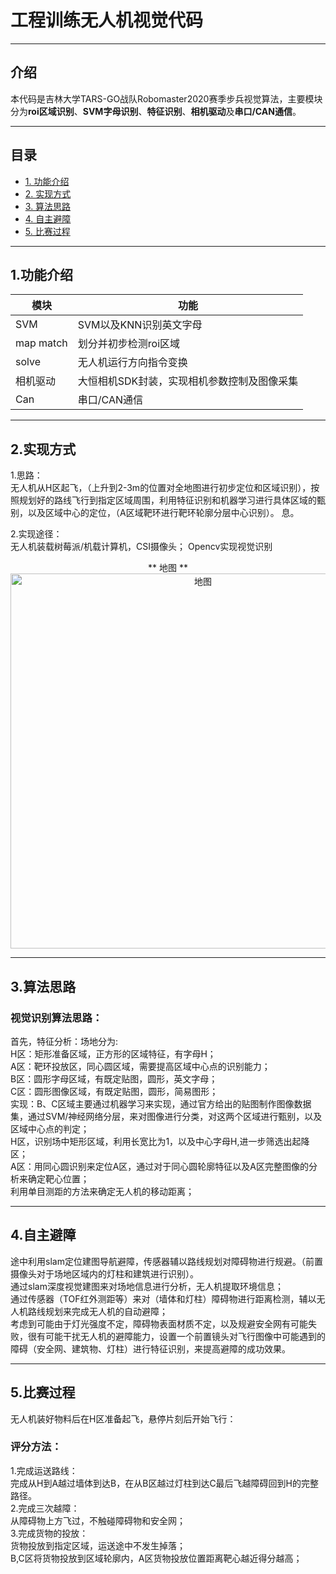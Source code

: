 # 工程训练无人机视觉代码
---
 
## 介绍  
本代码是吉林大学TARS-GO战队Robomaster2020赛季步兵视觉算法，主要模块分为**roi区域识别**、**SVM字母识别**、**特征识别**、**相机驱动**及**串口/CAN通信**。  

---
## 目录
* [1. 功能介绍](#1功能介绍)
* [2. 实现方式](#2实现方式)
* [3. 算法思路](#3算法思路)
* [4. 自主避障](#4自主避障)
* [5. 比赛过程](#5比赛过程)

---
## 1.功能介绍
|模块     |功能     |
| ------- | ------ |
|SVM| SVM以及KNN识别英文字母 |
|map match| 划分并初步检测roi区域 |
|solve| 无人机运行方向指令变换 |
|相机驱动| 大恒相机SDK封装，实现相机参数控制及图像采集 |
|Can| 串口/CAN通信 |
---
## 2.实现方式
1.思路：<br>
无人机从H区起飞，（上升到2-3m的位置对全地图进行初步定位和区域识别），按照规划好的路线飞行到指定区域周围，利用特征识别和机器学习进行具体区域的甄别，以及区域中心的定位，（A区域靶环进行靶环轮廓分层中心识别）。
息。  

2.实现途径：<br>
无人机装载树莓派/机载计算机，CSI摄像头；
Opencv实现视觉识别

<div align=center>** 地图 **</div>  

<div align=center>
<img src="https://github.com/zgrRoot/enginetrain_uav/raw/master/map.png" width = "600" alt="地图"/>
</div>  

---
## 3.算法思路
### 视觉识别算法思路：
首先，特征分析：场地分为:<br>
H区：矩形准备区域，正方形的区域特征，有字母H；<br>
A区：靶环投放区，同心圆区域，需要提高区域中心点的识别能力；<br>
B区：圆形字母区域，有既定贴图，圆形，英文字母；<br>
C区：圆形图像区域，有既定贴图，圆形，简易图形；<br>
实现：B、C区域主要通过机器学习来实现，通过官方给出的贴图制作图像数据集，通过SVM/神经网络分层，来对图像进行分类，对这两个区域进行甄别，以及区域中心点的判定；<br>
H区，识别场中矩形区域，利用长宽比为1，以及中心字母H,进一步筛选出起降区；<br>
A区：用同心圆识别来定位A区，通过对于同心圆轮廓特征以及A区完整图像的分析来确定靶心位置；<br>
利用单目测距的方法来确定无人机的移动距离；

---
## 4.自主避障
途中利用slam定位建图导航避障，传感器辅以路线规划对障碍物进行规避。（前置摄像头对于场地区域内的灯柱和建筑进行识别）。<br>
通过slam深度视觉建图来对场地信息进行分析，无人机提取环境信息；<br>
通过传感器（TOF红外测距等）来对（墙体和灯柱）障碍物进行距离检测，辅以无人机路线规划来完成无人机的自动避障；<br>
考虑到可能由于灯光强度不定，障碍物表面材质不定，以及规避安全网有可能失败，很有可能干扰无人机的避障能力，设置一个前置镜头对飞行图像中可能遇到的障碍（安全网、建筑物、灯柱）进行特征识别，来提高避障的成功效果。<br>

---
## 5.比赛过程
无人机装好物料后在H区准备起飞，悬停片刻后开始飞行：
### 评分方法：
1.完成运送路线：<br>
完成从H到A越过墙体到达B，在从B区越过灯柱到达C最后飞越障碍回到H的完整路径。<br>
2.完成三次越障：<br>
从障碍物上方飞过，不触碰障碍物和安全网；<br>
3.完成货物的投放：<br>
货物投放到指定区域，运送途中不发生掉落；<br>
B,C区将货物投放到区域轮廓内，A区货物投放位置距离靶心越近得分越高；
